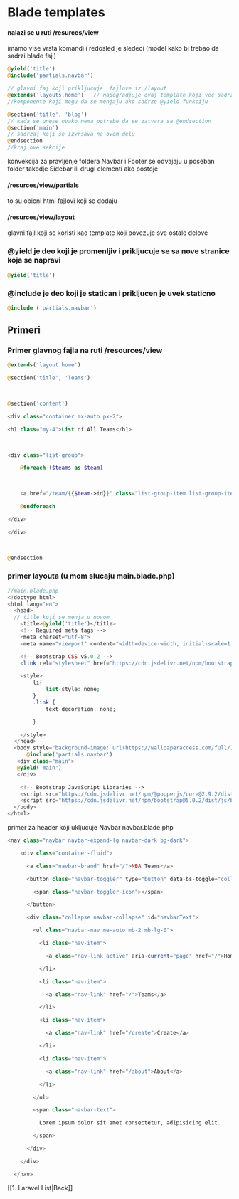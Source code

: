 # Blade templates

#### nalazi se u ruti /resurces/view
imamo vise vrsta komandi i redosled je sledeci  (model kako bi trebao da sadrzi blade fajl)
```php
@yield('title')
@include('partials.navbar')

// glavni faj koji prikljucuje  fajlove iz /layout
@extends('layouts.home')   // nadogradjuje ovaj template koji vec sadrzi neke
//komponente koji mogu da se menjaju ako sadrze @yield funkciju

@section('title', 'blog') 
// kada se unese ovako nema potrebe da se zatvara sa @endsection
@section('main')
// sadrzaj koji se izvrsava na ovom delu
@endsection 
//kraj ove sekcije
```

konvekcija za pravljenje foldera
Navbar i Footer se odvajaju u poseban folder takodje Sidebar ili drugi elementi ako postoje
#### /resurces/view/partials
to su obicni html fajlovi koji se dodaju

#### /resurces/view/layout
glavni fajl koji se koristi kao template koji povezuje sve ostale delove

### @yield je deo koji je promenljiv i prikljucuje se sa nove stranice koja se napravi
```php
@yield('title')
```

### @include je deo koji je statican i prikljucen je uvek staticno
```php
@include ('partials.navbar')
```
## Primeri 
### Primer glavnog fajla na ruti /resources/view

```php
@extends('layout.home')

@section('title', 'Teams')

  

@section('content')

<div class="container mx-auto px-2">

<h1 class="my-4">List of All Teams</h1>

  

<div class="list-group">

    @foreach ($teams as $team)

  

    <a href="/team/{{$team->id}}" class="list-group-item list-group-item-action">{{$team->name}}</a>

    @endforeach

</div>

</div>

  

@endsection
```



### primer layouta (u mom slucaju  main.blade.php)

```php
//main.blade.php
<!doctype html>
<html lang="en">
  <head>
  // title koji se menja u novom
    <title>@yield('title')</title>
    <!-- Required meta tags -->
    <meta charset="utf-8">
    <meta name="viewport" content="width=device-width, initial-scale=1, shrink-to-fit=no">

    <!-- Bootstrap CSS v5.0.2 -->
    <link rel="stylesheet" href="https://cdn.jsdelivr.net/npm/bootstrap@5.0.2/dist/css/bootstrap.min.css"  integrity="sha384-EVSTQN3/azprG1Anm3QDgpJLIm9Nao0Yz1ztcQTwFspd3yD65VohhpuuCOmLASjC" crossorigin="anonymous">

    <style>
        li{
            list-style: none;
        }
        .link {
            text-decoration: none;

        }

    </style>
  </head>
  <body style="background-image: url(https://wallpaperaccess.com/full/7317651.jpg)">
      @include('partials.navbar')
   <div class="main">
   @yield('main')
   </div>

    <!-- Bootstrap JavaScript Libraries -->
    <script src="https://cdn.jsdelivr.net/npm/@popperjs/core@2.9.2/dist/umd/popper.min.js" integrity="sha384-IQsoLXl5PILFhosVNubq5LC7Qb9DXgDA9i+tQ8Zj3iwWAwPtgFTxbJ8NT4GN1R8p" crossorigin="anonymous"></script>
    <script src="https://cdn.jsdelivr.net/npm/bootstrap@5.0.2/dist/js/bootstrap.min.js" integrity="sha384-cVKIPhGWiC2Al4u+LWgxfKTRIcfu0JTxR+EQDz/bgldoEyl4H0zUF0QKbrJ0EcQF" crossorigin="anonymous"></script>
  </body>
</html>
```


primer za header koji ukljucuje Navbar     navbar.blade.php


```php
<nav class="navbar navbar-expand-lg navbar-dark bg-dark">

    <div class="container-fluid">

      <a class="navbar-brand" href="/">NBA Teams</a>

      <button class="navbar-toggler" type="button" data-bs-toggle="collapse" data-bs-target="#navbarText" aria-controls="navbarText" aria-expanded="false" aria-label="Toggle navigation">

        <span class="navbar-toggler-icon"></span>

      </button>

      <div class="collapse navbar-collapse" id="navbarText">

        <ul class="navbar-nav me-auto mb-2 mb-lg-0">

          <li class="nav-item">

            <a class="nav-link active" aria-current="page" href="/">Home</a>

          </li>

          <li class="nav-item">

            <a class="nav-link" href="/">Teams</a>

          </li>

          <li class="nav-item">

            <a class="nav-link" href="/create">Create</a>

          </li>

          <li class="nav-item">

            <a class="nav-link" href="/about">About</a>

          </li>

        </ul>

        <span class="navbar-text">

          Lorem ipsum dolor sit amet consectetur, adipisicing elit.

        </span>

      </div>

    </div>

  </nav>
```



[[1. Laravel List|Back]]
